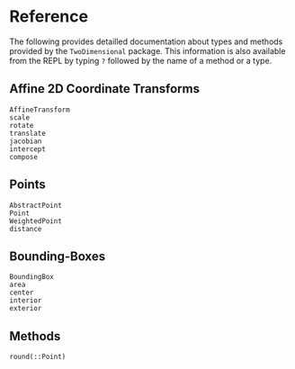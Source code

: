# Reference

The following provides detailled documentation about types and methods provided
by the `TwoDimensional` package.  This information is also available from the
REPL by typing `?` followed by the name of a method or a type.


## Affine 2D Coordinate Transforms

```@docs
AffineTransform
scale
rotate
translate
jacobian
intercept
compose
```

## Points

```@docs
AbstractPoint
Point
WeightedPoint
distance
```

## Bounding-Boxes

```@docs
BoundingBox
area
center
interior
exterior
```


## Methods

```@docs
round(::Point)
```
